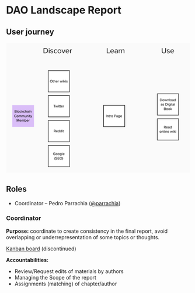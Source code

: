 # DAO Landscape Report

## User journey

![](../.gitbook/assets/image.png)



## Roles

* Coordinator – Pedro Parrachia \([@parrachia](https://twitter.com/parrachia)\)

### Coordinator

**Purpose:** coordinate to create consistency in the final report, avoid overlapping or underrepresentation of some topics or thoughts.

[Kanban board](https://trello.com/b/FN6VTD0r) \(discontinued\)

**Accountabilities:**

* Review/Request edits of materials by authors
* Managing the Scope of the report
* Assignments \(matching\) of chapter/author

